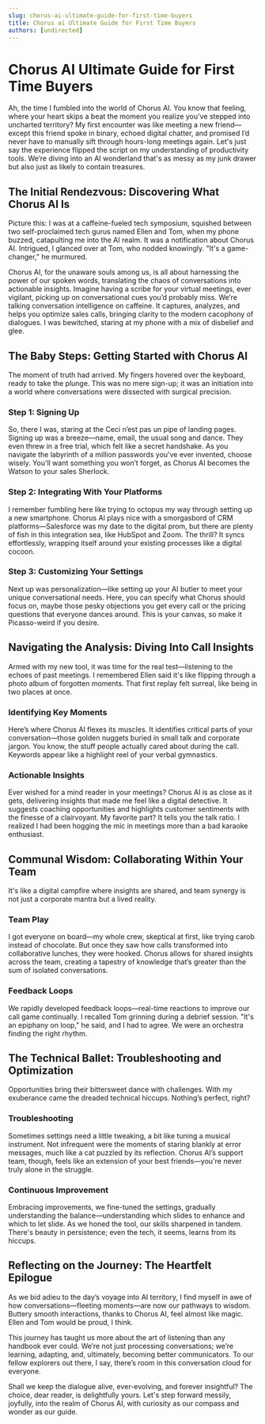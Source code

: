 ```yaml
---
slug: chorus-ai-ultimate-guide-for-first-time-buyers
title: Chorus ai Ultimate Guide for First Time Buyers
authors: [undirected]
---
```



# Chorus AI Ultimate Guide for First Time Buyers

Ah, the time I fumbled into the world of Chorus AI. You know that feeling, where your heart skips a beat the moment you realize you've stepped into uncharted territory? My first encounter was like meeting a new friend—except this friend spoke in binary, echoed digital chatter, and promised I’d never have to manually sift through hours-long meetings again. Let's just say the experience flipped the script on my understanding of productivity tools. We’re diving into an AI wonderland that's as messy as my junk drawer but also just as likely to contain treasures. 

## The Initial Rendezvous: Discovering What Chorus AI Is

Picture this: I was at a caffeine-fueled tech symposium, squished between two self-proclaimed tech gurus named Ellen and Tom, when my phone buzzed, catapulting me into the AI realm. It was a notification about Chorus AI. Intrigued, I glanced over at Tom, who nodded knowingly. "It's a game-changer," he murmured.

Chorus AI, for the unaware souls among us, is all about harnessing the power of our spoken words, translating the chaos of conversations into actionable insights. Imagine having a scribe for your virtual meetings, ever vigilant, picking up on conversational cues you’d probably miss. We’re talking conversation intelligence on caffeine. It captures, analyzes, and helps you optimize sales calls, bringing clarity to the modern cacophony of dialogues. I was bewitched, staring at my phone with a mix of disbelief and glee.

## The Baby Steps: Getting Started with Chorus AI

The moment of truth had arrived. My fingers hovered over the keyboard, ready to take the plunge. This was no mere sign-up; it was an initiation into a world where conversations were dissected with surgical precision.

### Step 1: Signing Up

So, there I was, staring at the Ceci n’est pas un pipe of landing pages. Signing up was a breeze—name, email, the usual song and dance. They even threw in a free trial, which felt like a secret handshake. As you navigate the labyrinth of a million passwords you've ever invented, choose wisely. You'll want something you won’t forget, as Chorus AI becomes the Watson to your sales Sherlock.

### Step 2: Integrating With Your Platforms

I remember fumbling here like trying to octopus my way through setting up a new smartphone. Chorus AI plays nice with a smorgasbord of CRM platforms—Salesforce was my date to the digital prom, but there are plenty of fish in this integration sea, like HubSpot and Zoom. The thrill? It syncs effortlessly, wrapping itself around your existing processes like a digital cocoon.

### Step 3: Customizing Your Settings

Next up was personalization—like setting up your AI butler to meet your unique conversational needs. Here, you can specify what Chorus should focus on, maybe those pesky objections you get every call or the pricing questions that everyone dances around. This is your canvas, so make it Picasso-weird if you desire.

## Navigating the Analysis: Diving Into Call Insights

Armed with my new tool, it was time for the real test—listening to the echoes of past meetings. I remembered Ellen said it's like flipping through a photo album of forgotten moments. That first replay felt surreal, like being in two places at once.

### Identifying Key Moments

Here’s where Chorus AI flexes its muscles. It identifies critical parts of your conversation—those golden nuggets buried in small talk and corporate jargon. You know, the stuff people actually cared about during the call. Keywords appear like a highlight reel of your verbal gymnastics.

### Actionable Insights

Ever wished for a mind reader in your meetings? Chorus AI is as close as it gets, delivering insights that made me feel like a digital detective. It suggests coaching opportunities and highlights customer sentiments with the finesse of a clairvoyant. My favorite part? It tells you the talk ratio. I realized I had been hogging the mic in meetings more than a bad karaoke enthusiast. 

## Communal Wisdom: Collaborating Within Your Team

It's like a digital campfire where insights are shared, and team synergy is not just a corporate mantra but a lived reality.

### Team Play

I got everyone on board—my whole crew, skeptical at first, like trying carob instead of chocolate. But once they saw how calls transformed into collaborative lunches, they were hooked. Chorus allows for shared insights across the team, creating a tapestry of knowledge that’s greater than the sum of isolated conversations.

### Feedback Loops

We rapidly developed feedback loops—real-time reactions to improve our call game continually. I recalled Tom grinning during a debrief session. "It's an epiphany on loop," he said, and I had to agree. We were an orchestra finding the right rhythm.

## The Technical Ballet: Troubleshooting and Optimization

Opportunities bring their bittersweet dance with challenges. With my exuberance came the dreaded technical hiccups. Nothing’s perfect, right?

### Troubleshooting

Sometimes settings need a little tweaking, a bit like tuning a musical instrument. Not infrequent were the moments of staring blankly at error messages, much like a cat puzzled by its reflection. Chorus AI’s support team, though, feels like an extension of your best friends—you're never truly alone in the struggle.

### Continuous Improvement

Embracing improvements, we fine-tuned the settings, gradually understanding the balance—understanding which slides to enhance and which to let slide. As we honed the tool, our skills sharpened in tandem. There's beauty in persistence; even the tech, it seems, learns from its hiccups.

## Reflecting on the Journey: The Heartfelt Epilogue

As we bid adieu to the day’s voyage into AI territory, I find myself in awe of how conversations—fleeting moments—are now our pathways to wisdom. Buttery smooth interactions, thanks to Chorus AI, feel almost like magic. Ellen and Tom would be proud, I think.

This journey has taught us more about the art of listening than any handbook ever could. We’re not just processing conversations; we’re learning, adapting, and, ultimately, becoming better communicators. To our fellow explorers out there, I say, there’s room in this conversation cloud for everyone. 

Shall we keep the dialogue alive, ever-evolving, and forever insightful? The choice, dear reader, is delightfully yours. Let's step forward messily, joyfully, into the realm of Chorus AI, with curiosity as our compass and wonder as our guide.